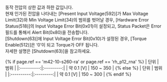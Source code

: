 동작 전압의 상한 값과 하한 값입니다.  
현재 인가된 전압을 나타내는 [Present Input Voltage(592)]가 Max Voltage Limit(32)와 Min Voltage Limit(34)의 범위를 벗어날 경우, [Hardware Error Status(518)]의 Input Voltage Error Bit(0x01)이 설정되고, Status Packet은 Error 필드를 통해서 Alert Bit(0x80)을 전송합니다.  
[Shutdown(63)]에 Input Voltage Error Bit(0x10)가 설정된 경우, [Torque Enable(512)]은 ‘0’이 되고 Torque가 OFF 됩니다.  
자세한 설명은 [Shutdown(63)]을 참고하세요.

{% if page.ref == 'm42-10-s260-ra' or page.ref == 'rh_p12_rna' %}
|    단위    |   범위    |
|:----------:|:---------:|
| 약 0.1 [V] | 150 ~ 350 | 
{% else %}
|    단위    |   범위    |
|:----------:|:---------:|
| 약 0.1 [V] | 150 ~ 300 | 
{% endif %}
